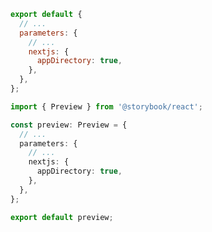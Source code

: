 ```js filename=".storybook/preview.js" renderer="react" language="js"
export default {
  // ...
  parameters: {
    // ...
    nextjs: {
      appDirectory: true,
    },
  },
};
```

```ts filename=".storybook/preview.ts" renderer="react" language="ts"
import { Preview } from '@storybook/react';

const preview: Preview = {
  // ...
  parameters: {
    // ...
    nextjs: {
      appDirectory: true,
    },
  },
};

export default preview;
```


